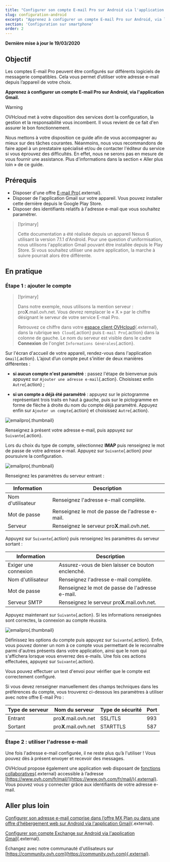 ```yaml
---
title: "Configurer son compte E-mail Pro sur Android via l'application Gmail"
slug: configuration-android
excerpt: "Apprenez à configurer un compte E-mail Pro sur Android, via l'application Gmail"
section: 'Configuration sur smartphone'
order: 2
---
```


**Dernière mise à jour le 19/03/2020**

## Objectif

Les comptes E-mail Pro peuvent être configurés sur différents logiciels de messagerie compatibles. Cela vous permet d’utiliser votre adresse e-mail depuis l’appareil de votre choix.

**Apprenez à configurer un compte E-mail Pro sur Android, via l'application Gmail.**

> [!warning]
>
> OVHcloud met à votre disposition des services dont la configuration, la gestion et la responsabilité vous incombent. Il vous revient de ce fait d'en assurer le bon fonctionnement.
> 
> Nous mettons à votre disposition ce guide afin de vous accompagner au mieux sur des tâches courantes. Néanmoins, nous vous recommandons de faire appel à un prestataire spécialisé et/ou de contacter l'éditeur du service si vous éprouvez des difficultés. En effet, nous ne serons pas en mesure de vous fournir une assistance. Plus d'informations dans la section « Aller plus loin » de ce guide.
> 

## Prérequis

- Disposer d'une offre [E-mail Pro](https://www.ovh.com/fr/emails/email-pro/){.external}.
- Disposer de l'application Gmail sur votre appareil. Vous pouvez installer cette dernière depuis le Google Play Store.
- Disposer des identifiants relatifs à l'adresse e-mail que vous souhaitez paramétrer.

> [!primary]
>
> Cette documentation a été réalisée depuis un appareil Nexus 6 utilisant la version 7.1.1 d'Android. Pour une question d'uniformisation, nous utilisons l'application Gmail pouvant être installée depuis le Play Store. Si vous souhaitez utiliser une autre application, la marche à suivre pourrait alors être différente.
>

## En pratique

### Étape 1 : ajouter le compte

> [!primary]
>
> Dans notre exemple, nous utilisons la mention serveur : pro**X**.mail.ovh.net. Vous devrez remplacer le « X » par le chiffre désignant le serveur de votre service E-mail Pro.
> 
> Retrouvez ce chiffre dans votre [espace client OVHcloud](https://www.ovh.com/auth/?action=gotomanager){.external}, dans la rubrique `Web Cloud`{.action} puis `E-mail Pro`{.action}
> dans la colonne de gauche. Le nom du serveur est visible dans le cadre **Connexion** de l'onglet `Informations Générales`{.action}.
> 

Sur l'écran d'accueil de votre appareil, rendez-vous dans l'application `Gmail`{.action}. L’ajout d’un compte peut s’initier de deux manières différentes :

- **si aucun compte n'est paramétré** : passez l'étape de bienvenue puis appuyez sur `Ajouter une adresse e-mail`{.action}. Choisissez enfin `Autre`{.action} ; 

- **si un compte a déjà été paramétré** : appuyez sur le pictogramme représentant trois traits en haut à gauche, puis sur le pictogramme en forme de flèche à droite du nom du compte déjà paramétré. Appuyez enfin sur  `Ajouter un compte`{.action} et choisissez `Autre`{.action}. 

![emailpro](images/configuration-email-pro-gmail-application-android-step1.png){.thumbnail}

Renseignez à présent votre adresse e-mail, puis appuyez sur `Suivante`{.action}.

Lors du choix du type de compte, sélectionnez **IMAP** puis renseignez le mot de passe de votre adresse e-mail. Appuyez sur `Suivante`{.action} pour poursuivre la configuration.

![emailpro](images/configuration-email-pro-gmail-application-android-step2.png){.thumbnail}

Renseignez les paramètres du serveur entrant :

|Information|Description| 
|---|---| 
|Nom d'utilisateur|Renseignez l'adresse e-mail complète.|  
|Mot de passe|Renseignez le mot de passe de l'adresse e-mail.|
|Serveur|Renseignez le serveur pro**X**.mail.ovh.net.|

Appuyez sur `Suivante`{.action} puis renseignez les paramètres du serveur sortant :

|Information|Description| 
|---|---| 
|Exiger une connexion|Assurez-vous de bien laisser ce bouton enclenché.|
|Nom d'utilisateur|Renseignez l'adresse e-mail complète.|  
|Mot de passe|Renseignez le mot de passe de l'adresse e-mail.|
|Serveur SMTP|Renseignez le serveur pro**X**.mail.ovh.net.|

Appuyez maintenant sur `Suivante`{.action}. Si les informations renseignées sont correctes, la connexion au compte réussira.

![emailpro](images/configuration-email-pro-gmail-application-android-step3.png){.thumbnail}

Définissez les options du compte puis appuyez sur `Suivante`{.action}. Enfin, vous pouvez donner un nom à ce compte vous permettant de le reconnaître parmi d'autres présents dans votre application, ainsi que le nom qui s'affichera lorsque vous enverrez des e-mails. Une fois ces actions effectuées, appuyez sur `Suivante`{.action}.

Vous pouvez effectuer un test d'envoi pour vérifier que le compte est correctement configuré.

Si vous devez renseigner manuellement des champs techniques dans les préférences du compte, vous trouverez ci-dessous les paramètres à utiliser avec notre offre E-mail Pro :

|Type de serveur|Nom du serveur|Type de sécurité|Port|
|---|---|---|---|
|Entrant|pro**X**.mail.ovh.net|SSL/TLS|993|
|Sortant|pro**X**.mail.ovh.net|STARTTLS|587|

### Étape 2 : utiliser l'adresse e-mail

Une fois l'adresse e-mail configurée, il ne reste plus qu’à l'utiliser ! Vous pouvez dès à présent envoyer et recevoir des messages.

OVHcloud propose également une application web disposant de [fonctions collaboratives](https://www.ovh.com/fr/emails/){.external} accessible à l’adresse [https://www.ovh.com/fr/mail/](https://www.ovh.com/fr/mail/){.external}. Vous pouvez vous y connecter grâce aux identifiants de votre adresse e-mail.

## Aller plus loin

[Configurer son adresse e-mail comprise dans l’offre MX Plan ou dans une offre d’hébergement web sur Android via l'application Gmail](https://docs.ovh.com/fr/emails/configuration-android-6/){.external}.

[Configurer son compte Exchange sur Android via l'application Gmail](https://docs.ovh.com/fr/microsoft-collaborative-solutions/exchange-configuration-sous-android/){.external}.

Échangez avec notre communauté d'utilisateurs sur [https://community.ovh.com](https://community.ovh.com){.external}.
